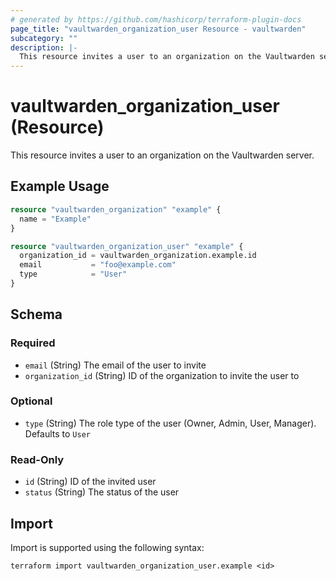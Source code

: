 ```yaml
---
# generated by https://github.com/hashicorp/terraform-plugin-docs
page_title: "vaultwarden_organization_user Resource - vaultwarden"
subcategory: ""
description: |-
  This resource invites a user to an organization on the Vaultwarden server.
---
```


# vaultwarden_organization_user (Resource)

This resource invites a user to an organization on the Vaultwarden server.

## Example Usage

```terraform
resource "vaultwarden_organization" "example" {
  name = "Example"
}

resource "vaultwarden_organization_user" "example" {
  organization_id = vaultwarden_organization.example.id
  email           = "foo@example.com"
  type            = "User"
}
```

<!-- schema generated by tfplugindocs -->
## Schema

### Required

- `email` (String) The email of the user to invite
- `organization_id` (String) ID of the organization to invite the user to

### Optional

- `type` (String) The role type of the user (Owner, Admin, User, Manager). Defaults to `User`

### Read-Only

- `id` (String) ID of the invited user
- `status` (String) The status of the user

## Import

Import is supported using the following syntax:

```shell
terraform import vaultwarden_organization_user.example <id>
```
